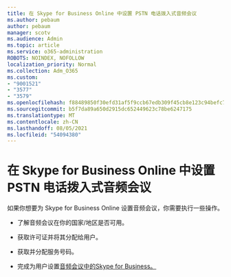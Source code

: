 ```yaml
---
title: 在 Skype for Business Online 中设置 PSTN 电话拨入式音频会议
ms.author: pebaum
author: pebaum
manager: scotv
ms.audience: Admin
ms.topic: article
ms.service: o365-administration
ROBOTS: NOINDEX, NOFOLLOW
localization_priority: Normal
ms.collection: Adm_O365
ms.custom:
- "9001521"
- "3577"
- "3579"
ms.openlocfilehash: f88489850f30efd31af5f9ccb67edb309f45cb8e123c94befc70fdd72ee98450
ms.sourcegitcommit: b5f7da89a650d2915dc652449623c78be6247175
ms.translationtype: MT
ms.contentlocale: zh-CN
ms.lasthandoff: 08/05/2021
ms.locfileid: "54094380"
---
```

# <a name="setup-pstn-dial-in-audio-conferencing-in-skype-for-business-online"></a>在 Skype for Business Online 中设置 PSTN 电话拨入式音频会议

如果你想要为 Skype for Business Online 设置音频会议，你需要执行一些操作。 

- 了解音频会议在你的国家/地区是否可用。

- 获取许可证并将其分配给用户。

- 获取并分配服务号码。

- 完成为用户设置[音频会议中的Skype for Business。](https://docs.microsoft.com/SkypeForBusiness/audio-conferencing-in-office-365/set-up-audio-conferencing)

